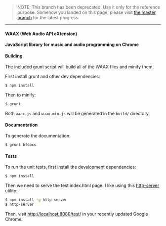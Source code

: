 > NOTE: This branch has been deprecated. Use it only for the reference purpose. Somehow you landed on this page, please visit [the master branch](https://github.com/hoch/WAAX) for the latest progress.

<hr>

#### WAAX (Web Audio API eXtension)

**JavaScript library for music and audio programming on Chrome**

#### Building

The included grunt script will build all of the WAAX files and minify them.

First install grunt and other dev dependencies:

```bash
$ npm install
```

Then to minify:

```bash
$ grunt
```

Both `waax.js` and `waax.min.js` will be generated in the `build/` directory.

#### Documentation

To generate the documentation:

```bash
$ grunt bfdocs
```

#### Tests

To run the unit tests, first install the development dependencies:

```bash
$ npm install
```

Then we need to serve the test index.html page.  I like using this [http-server](https://github.com/nodeapps/http-server) utility:

```bash
$ npm install -g http-server
$ http-server
```

Then, visit [http://localhost:8080/test/](http://localhost:8080/test/) in your recently updated Google Chrome.
